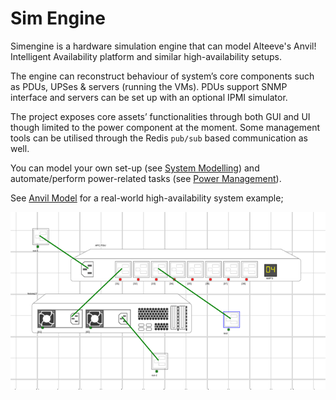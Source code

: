 # Sim Engine


Simengine is a hardware simulation engine that can model Alteeve's Anvil! Intelligent Availability platform and similar high-availability setups.

The engine can reconstruct behaviour of system’s core components such as PDUs, UPSes & servers (running the VMs). PDUs support SNMP interface and servers can be set up with an optional IPMI simulator.  

The project exposes core assets’ functionalities through both GUI and UI though limited to the power component at the moment. Some management tools can be utilised through the Redis `pub/sub` based communication as well.

You can model your own set-up (see [System Modelling](./SystemModeling.md)) and automate/perform power-related tasks (see [Power Management](./Power&#32Management.md)).

See [Anvil Model](./Anvil&#32Model.md) for a real-world high-availability system example;

![](./server.png)

